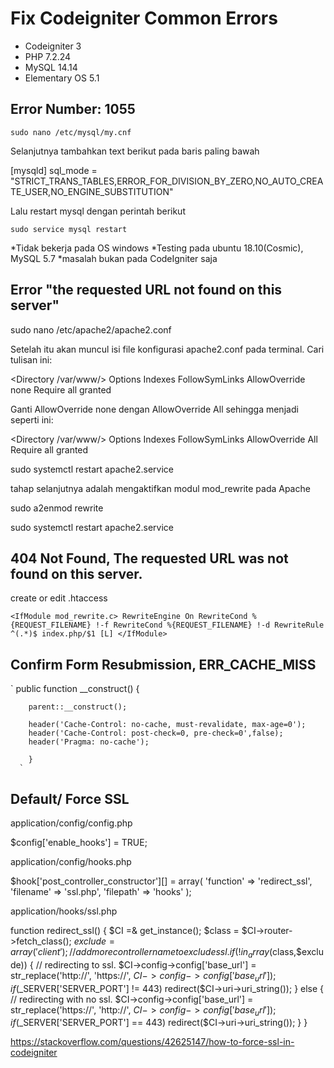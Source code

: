 # Fix Codeigniter Common Errors

- Codeigniter 3
- PHP 7.2.24
- MySQL 14.14
- Elementary OS 5.1

## Error Number: 1055

`sudo nano /etc/mysql/my.cnf`

Selanjutnya tambahkan text berikut pada baris paling bawah

[mysqld] 
sql_mode = "STRICT_TRANS_TABLES,ERROR_FOR_DIVISION_BY_ZERO,NO_AUTO_CREATE_USER,NO_ENGINE_SUBSTITUTION"

Lalu restart mysql dengan perintah berikut

`sudo service mysql restart`

*Tidak bekerja pada OS windows
*Testing pada ubuntu 18.10(Cosmic), MySQL 5.7
*masalah bukan pada CodeIgniter saja

## Error "the requested URL not found on this server"

sudo nano /etc/apache2/apache2.conf

Setelah itu akan muncul isi file konfigurasi apache2.conf pada terminal. Cari tulisan ini:

<Directory /var/www/>
   Options Indexes FollowSymLinks
   AllowOverride none
   Require all granted
</Directory>

Ganti AllowOverride none dengan AllowOverride All sehingga menjadi seperti ini:

<Directory /var/www/>
   Options Indexes FollowSymLinks
   AllowOverride All
   Require all granted
</Directory>

sudo systemctl restart apache2.service

tahap selanjutnya adalah mengaktifkan modul mod_rewrite pada Apache

sudo a2enmod rewrite

sudo systemctl restart apache2.service


## 404 Not Found, The requested URL was not found on this server.

create or edit .htaccess

`<IfModule mod_rewrite.c>
RewriteEngine On
RewriteCond %{REQUEST_FILENAME} !-f
RewriteCond %{REQUEST_FILENAME} !-d
RewriteRule ^(.*)$ index.php/$1 [L]
</IfModule>`

## Confirm Form Resubmission, ERR_CACHE_MISS

`
public function __construct() {

		parent::__construct();
		
		header('Cache-Control: no-cache, must-revalidate, max-age=0');
		header('Cache-Control: post-check=0, pre-check=0',false);
		header('Pragma: no-cache');
		   
		}
      `


## Default/ Force SSL 
application/config/config.php

$config['enable_hooks'] = TRUE;

application/config/hooks.php

$hook['post_controller_constructor'][] = array(
    'function' => 'redirect_ssl',
    'filename' => 'ssl.php',
    'filepath' => 'hooks'
);



application/hooks/ssl.php

function redirect_ssl() {
    $CI =& get_instance();
    $class = $CI->router->fetch_class();
    $exclude =  array('client');  // add more controller name to exclude ssl.
    if(!in_array($class,$exclude)) {
        // redirecting to ssl.
        $CI->config->config['base_url'] = str_replace('http://', 'https://', $CI->config->config['base_url']);
        if ($_SERVER['SERVER_PORT'] != 443) redirect($CI->uri->uri_string());
    } else {
        // redirecting with no ssl.
        $CI->config->config['base_url'] = str_replace('https://', 'http://', $CI->config->config['base_url']);
        if ($_SERVER['SERVER_PORT'] == 443) redirect($CI->uri->uri_string());
    }
}

https://stackoverflow.com/questions/42625147/how-to-force-ssl-in-codeigniter
